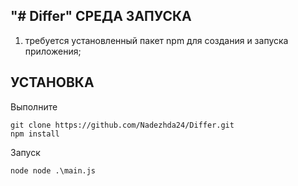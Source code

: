 "# Differ" 
СРЕДА ЗАПУСКА
------------
1) требуется установленный пакет npm  для создания и запуска приложения;


УСТАНОВКА
------------

Выполните 
~~~
git clone https://github.com/Nadezhda24/Differ.git
npm install
~~~

Запуск 
~~~
node node .\main.js
~~~
